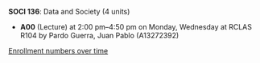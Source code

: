 **SOCI 136**: Data and Society (4 units)

- **A00** (Lecture) at 2:00 pm–4:50 pm on Monday, Wednesday at RCLAS R104 by Pardo Guerra, Juan Pablo (A13272392)

[Enrollment numbers over time](./SOCI136.tsv)
